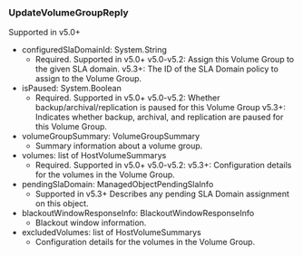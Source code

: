 ### UpdateVolumeGroupReply
Supported in v5.0+

- configuredSlaDomainId: System.String
  - Required. Supported in v5.0+
  v5.0-v5.2: Assign this Volume Group to the given SLA domain.
  v5.3+: The ID of the SLA Domain policy to assign to the Volume Group.
- isPaused: System.Boolean
  - Required. Supported in v5.0+
  v5.0-v5.2: Whether backup/archival/replication is paused for this Volume Group
  v5.3+: Indicates whether backup, archival, and replication are paused for this Volume Group.
- volumeGroupSummary: VolumeGroupSummary
  - Summary information about a volume group.
- volumes: list of HostVolumeSummarys
  - Required. Supported in v5.0+
  v5.0-v5.2: 
  v5.3+: Configuration details for the volumes in the Volume Group.
- pendingSlaDomain: ManagedObjectPendingSlaInfo
  - Supported in v5.3+
  Describes any pending SLA Domain assignment on this object.
- blackoutWindowResponseInfo: BlackoutWindowResponseInfo
  - Blackout window information.
- excludedVolumes: list of HostVolumeSummarys
  - Configuration details for the volumes in the Volume Group.
